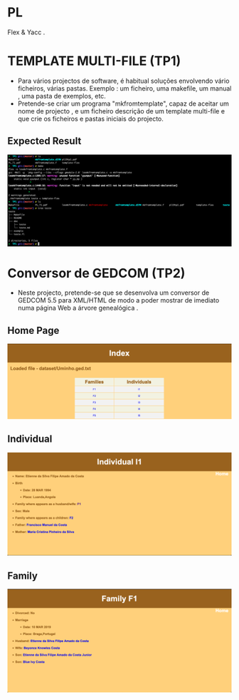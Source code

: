 # PL

Flex & Yacc .

TEMPLATE MULTI-FILE (TP1)
========

* Para vários projectos de software, é habitual soluções envolvendo vário ficheiros, várias pastas. Exemplo : um ficheiro, uma makefile, um manual , uma pasta de exemplos, etc.
* Pretende-se criar um programa "mkfromtemplate", capaz de aceitar um nome de projecto , e um ficheiro descrição de um template multi-file e que crie os ficheiros e pastas iniciais do projecto.


Expected Result
------------------

![log print](tp1.png)

Conversor de GEDCOM (TP2)
========

* Neste projecto, pretende-se que se desenvolva um conversor de GEDCOM 5.5 para XML/HTML de modo a poder mostrar de imediato numa página Web a árvore genealógica .


Home Page
------------------

![log print](index.png)


Individual
------------------

![log print](individual.png)


Family
------------------

![log print](family.png)

